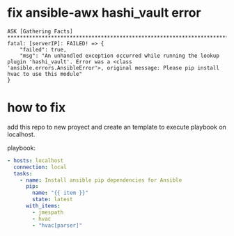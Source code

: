 # fix ansible-awx hashi_vault error

```
ASK [Gathering Facts] *************************************************************************************************************************************************************************************
fatal: [serverIP]: FAILED! => {
    "failed": true,
    "msg": "An unhandled exception occurred while running the lookup plugin 'hashi_vault'. Error was a <class 'ansible.errors.AnsibleError'>, original message: Please pip install hvac to use this module"
}
```

# how to fix

add this repo to new proyect and create an template to execute playbook on localhost.

playbook:

```yml
- hosts: localhost
  connection: local
  tasks:
    - name: Install ansible pip dependencies for Ansible
      pip:
        name: "{{ item }}"
        state: latest
      with_items:
        - jmespath
        - hvac
        - "hvac[parser]"
```